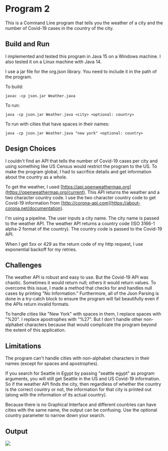 # Program 2

This is a Command Line program that tells you the weather of a city and the number of Covid-19 cases in the country of the city.



## Build and Run

I implemented and tested this program in Java 15 on a Windows machine. I also tested it on a Linux machine with Java 14.

I use a jar file for the org.json library. You need to include it in the path of the program.

To build:

```
javac -cp json.jar Weather.java
```

To run:

```
java -cp json.jar Weather.java <city> <optional: country>
```

To run with cities that have spaces in their names:

```
java -cp json.jar Weather.java "new york" <optional: country>
```



## Design Choices

I couldn't find an API that tells the number of Covid-19 cases per city and using something like US Census would restrict the program to the US. To make the program global, I had to sacrifice details and get information about the country as a whole.

To get the weather, I used [https://api.openweathermap.org](https://openweathermap.org/current). This API returns the weather and a two character country code. I use the two character country code to get Covid-19 information from [http://corona-api.com](https://about-corona.net/documentation).

I'm using a pipeline. The user inputs a city name. The city name is passed to the weather API. The weather API returns a country code (ISO 3166-1 alpha-2 format of the country). The country code is passed to the Covid-19 API.

When I get 5xx or 429 as the return code of my http request, I use exponential backoff for my retries.



## Challenges

The weather API is robust and easy to use. But the Covid-19 API was chaotic. Sometimes it would return null; others it would return values. To overcome this issue, I made a method that checks for and handles null cases by printing "No Information." Furthermore, all of the Json Parsing is done in a try-catch block to ensure the program will fail beautifully even if the APIs return invalid formats.

To handle cities like "New York" with spaces in them, I replace spaces with "%20". I replace apostrophes with "%27". But I don't handle other non-alphabet characters because that would complicate the program beyond the extent of this application.



## Limitations

The program can't handle cities with non-alphabet characters in their names (except for spaces and apostrophes).

If you search for Seattle in Egypt by passing "seattle egypt" as program arguments, you will still get Seattle in the US and US Covid-19 information. So if the weather API finds the city, then regardless of whether the country is the correct country or not, the information for that city is printed out (along with the information of its actual country).

Because there is no Graphical Interface and different countries can have cities with the same name, the output can be confusing. Use the optional country parameter to narrow down your search.



## Output

![](https://cloud-computing.ybeltagy.com/pics/weather_output.PNG)
